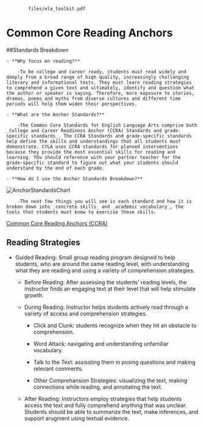 ```pdf
		files/ela_toolkit.pdf
```

# Common Core Reading Anchors

##Standards Breakdown

	- **Why focus on reading?** 
	
		-To be college and career ready, students must read widely and deeply from a broad range of high quality, increasingly challenging literary and informational texts. They must learn reading strategies to comprehend a given text and ultimately, identify and question what the author or speaker is saying. Therefore, more exposure to stories, dramas, poems and myths from diverse cultures and different time periods will help them widen their perspectives.

	- **What are the Anchor Standards?**

		-The Common Core Standards for English Language Arts comprise both _College and Career Readiness Anchor (CCRA) Standards and grade-specific standards_. The CCRA Standards and grade-specific standards help define the skills and understandings that all students must demonstrate. CYLA uses CCRA standards for planned interventions because they provide the most essential skills for reading and learning. YOu should reference with your partner teacher for the grade-specific standard to figure out what your students should understand by the end of each grade.

	- **How do I use the Anchor Standards Breakdown?**
	
![AnchorStandardsChart](/_images/anchor_standards.png)

		-The next few things you will see is each standard and how it is broken down into _concrete skills_ and _academic vocabulary_, the tools that students must know to exercise those skills. 

[Common Core Reading Anchors (CCRA)](http://www.corestandards.org/ELA-Literacy/CCRA/R/)

## Reading Strategies

- Guided Reading: Small group reading program designed to help students, who are around the same reading level, with understanding what they are reading and using a variety of comprehension strategies.

	- Before Reading: After assessing the students' reading levels, the instructor finds an engaging text at their level that will help stimulate growth.

	- During Reading: Instructor helps students actively read through a variety of access and comprehension strategies. 

		- Click and Clunk: students recognize when they hit an obstacle to comprehension.

		- Word Attack: navigating and understanding unfamiliar vocabulary.

		- Talk to the Text: assissting them in posing questions and making relevant comments.

		- Other Comprehansion Strategies: visualizing the text, making connections while reading, and annotating the text.

	- After Reading: Instructors employ strategies that help students access the text and fully comprehend anything that was unclear. Students should be able to summarize the text, make inferences, and support arugment using textual evidence.
